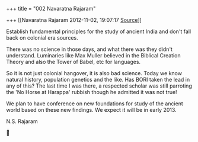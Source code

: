 +++
title = "002 Navaratna Rajaram"

+++
[[Navaratna Rajaram	2012-11-02, 19:07:17 [Source](https://groups.google.com/g/bvparishat/c/XBH-dWvVevA)]]





 Establish fundamental principles for the study of ancient India and don't fall back on colonial era sources.



There was no science in those days, and what there was they didn't understand. Luminaries like Max Muller believed in the Biblical Creation Theory and also the Tower of Babel, etc for languages.



 So it is not just colonial hangover, it is also bad science. Today we know natural history, population genetics and the like. Has BORI taken the lead in any of this? The last time I was there, a respected scholar was still parroting the 'No Horse at Harappa' rubbish though he admitted it was not true!



 We plan to have conference on new foundations for study of the ancient world based on these new findings. We expect it will be in early 2013.



N.S. Rajaram  
  



